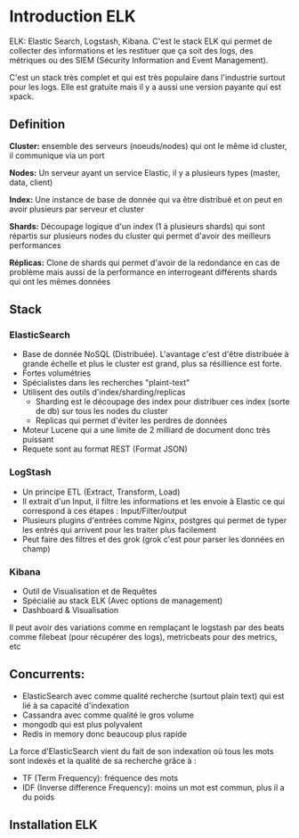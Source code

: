 # Introduction ELK

ELK: Elastic Search, Logstash, Kibana. C'est le stack ELK qui permet de collecter des informations et les restituer que ça soit des logs, des métriques ou des SIEM (Sécurity Information and Event Management).

C'est un stack très complet et qui est très populaire dans l'industrie surtout pour les logs. Elle est gratuite mais il y a aussi une version payante qui est xpack.

## Definition

**Cluster:** ensemble des serveurs (noeuds/nodes) qui ont le même id cluster, il communique via un port

**Nodes:** Un serveur ayant un service Elastic, il y a plusieurs types (master, data, client)

**Index:** Une instance de base de donnée qui va être distribué et on peut en avoir plusieurs par serveur et cluster 

**Shards:** Découpage logique d'un index (1 à plusieurs shards) qui sont répartis sur plusieurs nodes du cluster qui permet d'avoir des meilleurs performances

**Réplicas:** Clone de shards qui permet d'avoir de la redondance en cas de problème mais aussi de la performance en interrogeant différents shards qui ont les mêmes données

## Stack

### ElasticSearch

* Base de donnée NoSQL (Distribuée). L'avantage c'est d'être distribuée à grande échelle et plus le cluster est grand, plus sa résillience est forte.
* Fortes volumétries
* Spécialistes dans les recherches "plaint-text" 
* Utilisent des outils d'index/sharding/replicas
  * Sharding est le découpage des index pour distribuer ces index (sorte de db) sur tous les nodes du cluster
  * Replicas qui permet d'éviter les perdres de données
* Moteur Lucene qui a une limite de 2 milliard de document donc très puissant
* Requete sont au format REST (Format JSON)


### LogStash
* Un principe ETL (Extract, Transform, Load)
* Il extrait d'un Input, il filtre les informations et les envoie à Elastic ce qui correspond à ces étapes : Input/Filter/output
* Plusieurs plugins d'entrées comme Nginx, postgres qui permet de typer les entrés qui arrivent pour les traiter plus facilement
* Peut faire des filtres et des grok (grok c'est pour parser les données en champ)


### Kibana
* Outil de Visualisation et de Requêtes
* Spécialié au stack ELK (Avec options de management)
* Dashboard & Visualisation


Il peut avoir des variations comme en remplaçant le logstash par des beats comme filebeat (pour récupérer des logs), metricbeats pour des metrics, etc

## Concurrents:
* ElasticSearch avec comme qualité recherche (surtout plain text) qui est lié à sa capacité d'indexation
* Cassandra avec comme qualité le gros volume
* mongodb qui est plus polyvalent
* Redis in memory donc beaucoup plus rapide

La force d'ElasticSearch vient du fait de son indexation où tous les mots sont indexés et la qualité de sa recherche grâce à :
* TF (Term Frequency): fréquence des mots
* IDF (Inverse difference Frequency): moins un mot est commun, plus il a du poids



## Installation ELK


